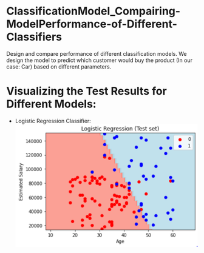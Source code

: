 # ClassificationModel_Compairing-ModelPerformance-of-Different-Classifiers
Design and compare performance of different classification models. We design the model to predict which customer would buy the product (In our case: Car) based on different parameters. 

# Visualizing the Test Results for Different Models:

* Logistic Regression Classifier:
![Logistic Regression](https://github.com/srikanthv0610/ClassificationModel_Compairing-ModelPerformance-of-Different-Classifiers/blob/main/Test_Plots/LR_Test_set_classification.png)

